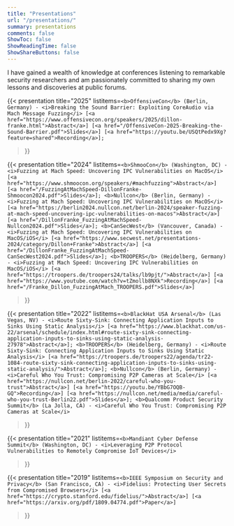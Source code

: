 ```yaml
---
title: "Presentations"
url: "/presentations/"
summary: presentations
comments: false
ShowToc: false
ShowReadingTime: false
ShowShareButtons: false
---
```


<!-- ![BlackHat Arsenal Presentation](/blackhat-arsenal.jpg) -->

I have gained a wealth of knowledge at conferences listening to remarkable security researchers and am passionately committed to sharing my own lessons and discoveries at public forums.

{{< presentation 
    title="2025"
    listitems=`
    <b>OffensiveCon</b> (Berlin, Germany) - <i>Breaking the Sound Barrier: Exploiting CoreAudio via Mach Message Fuzzing</i> [<a href="https://www.offensivecon.org/speakers/2025/dillon-franke.html">Abstract</a>] [<a href="/OffensiveCon-2025-Breaking-the-Sound-Barrier.pdf">Slides</a>] [<a href="https://youtu.be/USQtPedx9Xg?feature=shared">Recording</a>];
    `
>}}

{{< presentation 
    title="2024"
    listitems=`<b>ShmooCon</b> (Washington, DC) - <i>Fuzzing at Mach Speed: Uncovering IPC Vulnerabilities on MacOS</i> [<a href="https://www.shmoocon.org/speakers/#machfuzzing">Abstract</a>] [<a href="/FuzzingAtMachSpeed-DillonFranke-Shmoocon2024.pdf">Slides</a>];
    <b>Nullcon</b> (Berlin, Germany) - <i>Fuzzing at Mach Speed: Uncovering IPC Vulnerabilities on MacOS</i> [<a href="https://berlin2024.nullcon.net/berlin-2024/speaker-fuzzing-at-mach-speed-uncovering-ipc-vulnerabilities-on-macos">Abstract</a>] [<a href="/DillonFranke_FuzzingAtMachSpeed-Nullcon2024.pdf">Slides</a>];
    <b>CanSecWest</b> (Vancouver, Canada) - <i>Fuzzing at Mach Speed: Uncovering IPC Vulnerabilities on MacOS/iOS</i> [<a href="https://www.secwest.net/presentations-2024/category/Dillon+Franke">Abstract</a>] [<a href="/DillonFranke_FuzzingAtMachSpeed-CanSecWest2024.pdf">Slides</a>];
    <b>TROOPERS</b> (Heidelberg, Germany) - <i>Fuzzing at Mach Speed: Uncovering IPC Vulnerabilities on MacOS/iOS</i> [<a href="https://troopers.de/troopers24/talks/lb9pjt/">Abstract</a>] [<a href="https://www.youtube.com/watch?v=tZmollb8NXk">Recording</a>] [<a href="/Franke_Dillon_FuzzingAtMach_TROOPERS.pdf">Slides</a>]
    `
>}}

{{< presentation 
    title="2022"
    listitems=`<b>BlackHat USA Arsenal</b> (Las Vegas, NV) - <i>Route Sixty-Sink: Connecting Application Inputs to Sinks Using Static Analysis</i> [<a href="https://www.blackhat.com/us-22/arsenal/schedule/index.html#route-sixty-sink-connecting-application-inputs-to-sinks-using-static-analysis-27978">Abstract</a>];
    <b>TROOPERS</b> (Heidelberg, Germany) - <i>Route Sixty-Sink: Connecting Application Inputs to Sinks Using Static Analysis</i> [<a href="https://troopers.de/troopers22/agenda/tr22-1084-route-sixty-sink-connecting-application-inputs-to-sinks-using-static-analysis/">Abstract</a>];
    <b>Nullcon</b> (Berlin, Germany) - <i>Careful Who You Trust: Compromising P2P Cameras at Scale</i> [<a href="https://nullcon.net/berlin-2022/careful-who-you-trust">Abstract</a>] [<a href="https://youtu.be/YBbG7OQB-GQ">Recording</a>] [<a href="https://nullcon.net/media/media/careful-who-you-trust-Berlin22.pdf">Slides</a>];
    <b>Qualcomm Product Security Summit</b> (La Jolla, CA) - <i>Careful Who You Trust: Compromising P2P Cameras at Scale</i>
    `
>}}

{{< presentation 
    title="2021"
    listitems=`<b>Mandiant Cyber Defense Summit</b> (Washington, DC) - <i>Leveraging P2P Protocol Vulnerabilities to Remotely Compromise IoT Devices</i>
    `
>}}

{{< presentation 
    title="2019"
    listitems=`<b>IEEE Symposium on Security and Privacy</b> (San Francisco, CA) - <i>Fidelius: Protecting User Secrets from Compromised Browsers</i> [<a href="https://crypto.stanford.edu/fidelius/">Abstract</a>] [<a href="https://arxiv.org/pdf/1809.04774.pdf">Paper</a>]
    `
>}}